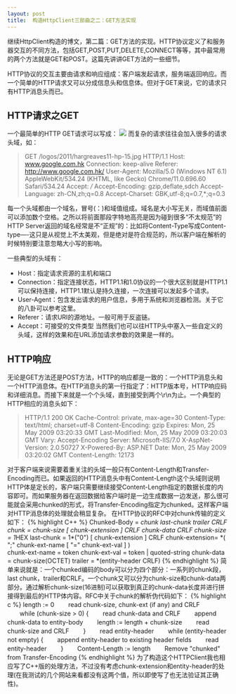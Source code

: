 ```yaml
---
layout: post
title:  构造HttpClient三部曲之二：GET方法实现
---
```



继续HttpClient构造的博文，第二篇：GET方法的实现。HTTP协议定义了和服务器交互的不同方法，包括GET,POST,PUT,DELETE,CONNECT等等，其中最常用的两个方法就是GET和POST。这篇先讲讲GET方法的一些细节。

HTTP协议的交互主要由请求和响应组成：客户端发起请求，服务端返回响应。而一个简单的HTTP请求又可以分成信息头和信息体。但对于GET来说，它的请求只有HTTP消息头而已。


## HTTP请求之GET

一个最简单的HTTP GET请求可以写成：
![][1]
而复杂的请求往往会加入很多的请求头域，如：
> GET /logos/2011/hargreaves11-hp-15.jpg HTTP/1.1 
Host: www.google.com.hk 
Connection: keep-alive 
Referer: http://www.google.com.hk/ 
User-Agent: Mozilla/5.0 (Windows NT 6.1) AppleWebKit/534.24 (KHTML, like Gecko) Chrome/11.0.696.60 Safari/534.24 
Accept: */* 
Accept-Encoding: gzip,deflate,sdch 
Accept-Language: zh-CN,zh;q=0.8 
Accept-Charset: GBK,utf-8;q=0.7,*;q=0.3

每一个头域都由一个域名，冒号(：)和域值组成。域名是大小写无关，而域值前面可以添加数个空格。之所以将前面那段字特地高亮是因为碰到很多“不太规范”的HTTP Server返回的域名经常是不“正规”的：比如将Content-Type写成Content-type—-这只是从视觉上不太美观，但是绝对是符合规范的，所以客户端在解析的时候特别要注意忽略大小写的影响。

一些典型的头域有：

* Host：指定请求资源的主机和端口
* Connection：指定连接状态，HTTP1.1和1.0协议的一个很大区别就是HTTP1.1可以保持连接，HTTP1.1默认是持久连接，一次连接可以发起多个请求。
* User-Agent：包含发出请求的用户信息，多用于系统和浏览器检测。关于它的八卦可以参考这里。
* Referer：请求URI的源地址。一般可用于反盗链。
* Accept：可接受的文件类型
当然我们也可以往HTTP头中塞入一些自定义的头域，这样的效果和在URL添加请求参数的效果是一样的。


## HTTP响应


无论是GET方法还是POST方法，HTTP的响应都是一致的：一个HTTP消息头和一个HTTP消息体。在HTTP消息头的第一行指定了：HTTP版本号，HTTP响应码和详细消息。而接下来就是一个个头域，直到接受到两个\r\n为止。一个典型的HTTP相应的消息头如下：
> HTTP/1.1 200 OK
Cache-Control: private, max-age=30
Content-Type: text/html; charset=utf-8
Content-Encoding: gzip
Expires: Mon, 25 May 2009 03:20:33 GMT
Last-Modified: Mon, 25 May 2009 03:20:03 GMT
Vary: Accept-Encoding
Server: Microsoft-IIS/7.0
X-AspNet-Version: 2.0.50727
X-Powered-By: ASP.NET
Date: Mon, 25 May 2009 03:20:02 GMT
Content-Length: 12173

对于客户端来说需要着重关注的头域一般只有Content-Length和Transfer-Encoding而已。如果返回的HTTP消息头中有Content-Length这个头域则说明HTTP体是定长的，客户端只需要继续接受Content-Length指定的数据长度的内容即可。而如果服务器在返回数据给客户端时是一边生成数据一边发送，那么很可能就会采用chunked的形式，将Transfer-Encoding指定为chunked。这样客户端对HTTP消息体的处理就会稍显复杂。
在HTTP协议的RFC中对chunk传输的定义如下：
{% highlight C++ %}
Chunked-Body   = *chunk 
                        last-chunk 
                        trailer 
                        CRLF 
       chunk          = chunk-size [ chunk-extension ] CRLF 
                        chunk-data CRLF 
       chunk-size     = 1*HEX 
       last-chunk     = 1*("0") [ chunk-extension ] CRLF 
       chunk-extension= *( ";" chunk-ext-name [ "=" chunk-ext-val ] )            
       chunk-ext-name = token 
       chunk-ext-val  = token | quoted-string 
       chunk-data     = chunk-size(OCTET) 
       trailer        = *(entity-header CRLF)
{% endhighlight %}
简单来说就是：一个chunked编码的body可以分为四个部分：一系列的chunk段，last chunk，trailer和CRLF。一个chunk又可以分为chunk-size和chunk-data两部分。通过解析chunk-size(16进制)可以获取到真正的chunk-data长度并进行拼接得到最后的HTTP体内容。RFC中关于chunk的解析伪代码如下：
{% highlight c %}
  length := 0
　　read chunk-size, chunk-ext (if any) and CRLF
　　while (chunk-size > 0) {
　　read chunk-data and CRLF
　　append chunk-data to entity-body
　　length := length + chunk-size
　　read chunk-size and CRLF
　　}
　　read entity-header
　　while (entity-header not empty) {
　　append entity-header to existing header fields
　　read entity-header
　　}
　　Content-Length := length
　　Remove "chunked" from Transfer-Encoding
{% endhighlight %}
为了构造这个HTTPClient我也相应写了C++版的处理方法，不过没有考虑chunk-extension和entity-header的处理(在我测试的几个网站来看都没有这两个值，所以即使写了也无法验证其正确性)。


[1]:/images/http_get.jpg
